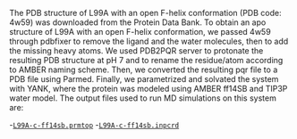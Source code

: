 The PDB structure of L99A with an open F-helix conformation (PDB code: 4w59) was downloaded from the Protein Data Bank. To obtain an apo structure of L99A with an open F-helix conformation, we passed 4w59 through pdbfixer to remove the ligand and the water molecules, then to add the missing heavy atoms. We used PDB2PQR server to protonate the resulting PDB structure at pH 7 and to rename the residue/atom according to AMBER naming scheme. Then, we converted the resulting pqr file to a PDB file using Parmed. Finally, we parametrized and solvated the system with YANK, where the protein was modeled using AMBER ff14SB and TIP3P water model. The output files used to run MD simulations on this system are:

-[`L99A-c-ff14sb.prmtop`](L99A-c-ff14sb.prmtop)
-[`L99A-c-ff14sb.inpcrd`](L99A-c-ff14sb.inpcrd)
